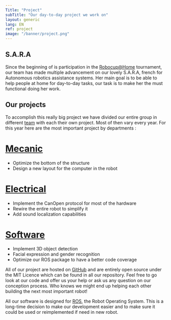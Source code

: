 ```yaml
---
Title: "Project"
subTitle: "Our day-to-day project we work on"
layout: generic
lang: EN
ref: project
image: "/banner/project.png"
---
```


## S.A.R.A
Since the beginning of is participation in the [Robocup@Home](http://www.robocupathome.org/) tournament, our team has made multiple advancement on our lovely S.A.R.A, french for Autonomous robotics assistance systems. Her main goal is to be able to help people at home for day-to-day tasks, our task is to make her the must functional doing her work.

## Our projects
To accomplish this really big project we have divided our entire group in different [team](/en/team) with each their own project. Most of then vary every year. For this year here are the most important project by departments :

# [Mecanic](https://github.com/WalkingMachine/sara_commun/issues?q=is%3Aopen+is%3Aissue+label%3A%22Team+%3A+MEC%22)

* Optimize the bottom of the structure
* Design a new layout for the computer in the robot

# [Electrical](https://github.com/WalkingMachine/sara_commun/issues?q=is%3Aopen+is%3Aissue+label%3A%22Team+%3A+%C3%89L%C3%89%22)

* Implement the CanOpen protocol for most of the hardware
* Rewire the entire robot to simplify it
* Add sound localization capabilities

# [Software](https://github.com/WalkingMachine/sara_commun/issues?q=is%3Aopen+is%3Aissue+label%3A%22Team+%3A+LOG%22)

* Implement 3D object detection
* Facial expression and gender recognition
* Optimize our ROS package to have a better code coverage

All of our project are hosted on [GitHub](https://github.com/WalkingMachine) and are entirely open source under the MIT Licence which can be found in all our repository. Feel free to go look at our code and offer us your help or ask us any question on our conception process. Who knows we might end up helping each other building the next most important robot!

All our software is designed for [ROS](http://www.ros.org/), the Robot Operating System. This is a long-time decision to make our development easier and to make sure it could be used or reimplemented if need in new robot.
